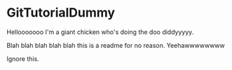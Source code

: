 # GitTutorialDummy

Hellooooooo I'm a giant chicken who's doing the doo diddyyyyy.

Blah blah blah blah blah this is a readme for no reason. Yeehawwwwwwww

Ignore this.
